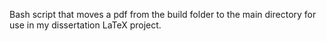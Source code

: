 Bash script that moves a pdf from the build folder to the main directory for use in my dissertation LaTeX project.
